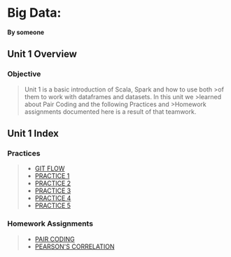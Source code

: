 # Big Data:
**By someone**

## Unit 1 Overview

### Objective
>Unit 1 is a basic introduction of Scala, Spark and how to use both >of them to work with dataframes and datasets. In this unit we >learned about Pair Coding and the following Practices and >Homework assignments documented here is a result of that teamwork.

## Unit 1 Index

### Practices
> * [GIT FLOW]()
> * [PRACTICE 1](https://github.com/everthx/datos_masivos/blob/Unit_1/Practices/Practice1/README.md)
> * [PRACTICE 2](https://github.com/everthx/datos_masivos/blob/Unit_1/Practices/Practice2/README.md)
> * [PRACTICE 3](https://github.com/everthx/datos_masivos/blob/Unit_1/Practices/Practice3/README.md)
> * [PRACTICE 4](https://github.com/everthx/datos_masivos/blob/Unit_1/Practices/Practice4/README.md)
> * [PRACTICE 5](https://github.com/everthx/datos_masivos/blob/Unit_1/Practices/Practice5/README.md)
### Homework Assignments
> * [PAIR CODING](https://github.com/everthx/datos_masivos/blob/Unit_1/Homework/01%20Pair%20Programming.md)
> * [PEARSON'S CORRELATION](https://github.com/everthx/datos_masivos/blob/Unit_1/Homework/02%20Pearson's%20Correlation.md)